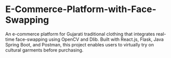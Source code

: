 # E-Commerce-Platform-with-Face-Swapping
An e-commerce platform for Gujarati traditional clothing that integrates real-time face-swapping using OpenCV and Dlib. Built with React.js, Flask, Java Spring Boot, and Postman, this project enables users to virtually try on cultural garments before purchasing.
